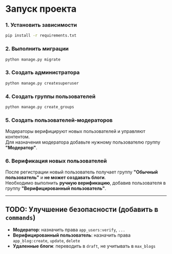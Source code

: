 # Запуск проекта

### 1. Установить зависимости  
```sh
pip install -r requirements.txt
```

### 2. Выполнить миграции  
```sh
python manage.py migrate
```

### 3. Создать администратора  
```sh
python manage.py createsuperuser
```

### 4. Создать группы пользователей  
```sh
python manage.py create_groups
```

### 5. Создать пользователей-модераторов  
Модераторы верифицируют новых пользователей и управляют контентом.  
Для назначения модератора добавьте нужному пользователю группу **"Модератор"**.

### 6. Верификация новых пользователей  
После регистрации новый пользователь получает группу **"Обычный пользователь"** и **не может создавать блоги**.  
Необходимо выполнить **ручную верификацию**, добавив пользователя в группу **"Верифицированный пользователь"**.

---

## TODO: Улучшение безопасности (добавить в `commands`)
- **Модератор**: назначить права `app_users:verify`, `...`  
- **Верифицированный пользователь**: назначить права `app_blog:create`, `update`, `delete`  
- **Удаленные блоги**: переводить в `draft`, не учитывать в `max_blogs`

